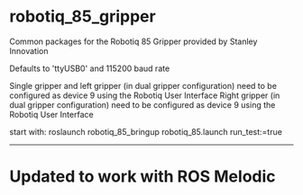 # robotiq_85_gripper
Common packages for the Robotiq 85 Gripper provided by Stanley Innovation

Defaults to 'ttyUSB0' and 115200 baud rate

Single gripper and left gripper (in dual gripper configuration) need to be configured as device 9 using the Robotiq User Interface
Right gripper (in dual gripper configuration) need to be configured as device 9 using the Robotiq User Interface


start with:
roslaunch robotiq_85_bringup robotiq_85.launch run_test:=true

--------
# Updated to work with ROS Melodic
